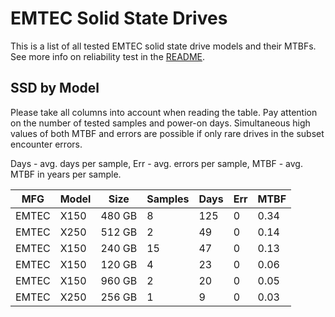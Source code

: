 EMTEC Solid State Drives
========================

This is a list of all tested EMTEC solid state drive models and their MTBFs. See
more info on reliability test in the [README](https://github.com/linuxhw/SMART).

SSD by Model
------------

Please take all columns into account when reading the table. Pay attention on the
number of tested samples and power-on days. Simultaneous high values of both MTBF
and errors are possible if only rare drives in the subset encounter errors.

Days - avg. days per sample,
Err  - avg. errors per sample,
MTBF - avg. MTBF in years per sample.

| MFG       | Model              | Size   | Samples | Days  | Err   | MTBF |
|-----------|--------------------|--------|---------|-------|-------|------|
| EMTEC     | X150               | 480 GB | 8       | 125   | 0     | 0.34   |
| EMTEC     | X250               | 512 GB | 2       | 49    | 0     | 0.14   |
| EMTEC     | X150               | 240 GB | 15      | 47    | 0     | 0.13   |
| EMTEC     | X150               | 120 GB | 4       | 23    | 0     | 0.06   |
| EMTEC     | X150               | 960 GB | 2       | 20    | 0     | 0.05   |
| EMTEC     | X250               | 256 GB | 1       | 9     | 0     | 0.03   |
